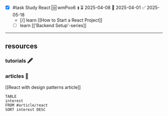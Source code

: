 - [x] #task Study React 🆔 wmPoo6 ⏫ ⏳ 2025-04-08 📅 2025-04-01 ✅ 2025-05-18
	- [/] learn [[How to Start a React Project]]
	- [ ] learn [['Backend Setup'-series]]
___

## resources

### tutorials 🖋

### articles 🍞

[[React with design patterns article]]

```dataview
TABLE
interest
FROM #article/react 
SORT interest DESC
```
